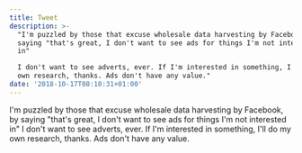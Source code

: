 ```yaml
---
title: Tweet
description: >-
  "I'm puzzled by those that excuse wholesale data harvesting by Facebook, by
  saying "that's great, I don't want to see ads for things I'm not interested
  in"

  I don't want to see adverts, ever. If I'm interested in something, I'll do my
  own research, thanks. Ads don't have any value."
date: '2018-10-17T08:10:31+01:00'
---
```

I'm puzzled by those that excuse wholesale data harvesting by Facebook, by saying "that's great, I don't want to see ads for things I'm not interested in"
I don't want to see adverts, ever. If I'm interested in something, I'll do my own research, thanks. Ads don't have any value.
